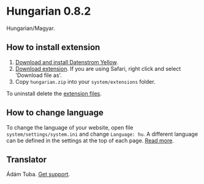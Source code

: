Hungarian 0.8.2
===============
Hungarian/Magyar.

## How to install extension

1. [Download and install Datenstrom Yellow](https://github.com/datenstrom/yellow/).
2. [Download extension](https://github.com/datenstrom/yellow-extensions/raw/master/zip/hungarian.zip). If you are using Safari, right click and select 'Download file as'.
3. Copy `hungarian.zip` into your `system/extensions` folder.

To uninstall delete the [extension files](update.ini).

## How to change language

To change the language of your website, open file `system/settings/system.ini` and change `Language: hu`. A different language can be defined in the settings at the top of each page. [Read more](https://developers.datenstrom.se/help/adjusting-system#system-settings).

## Translator

Ádám Tuba. [Get support](https://developers.datenstrom.se/help/support).
